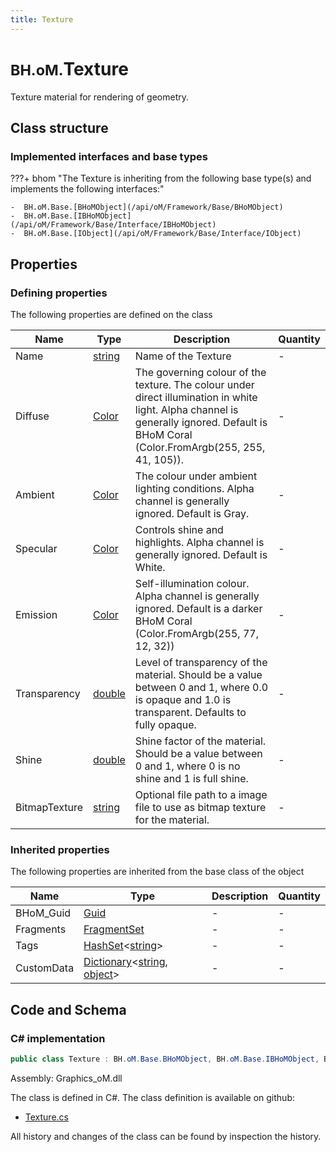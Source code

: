 ```yaml
---
title: Texture
---
```


# <small>BH.oM.</small>**Texture**

Texture material for rendering of geometry.

## Class structure

### Implemented interfaces and base types

???+ bhom "The Texture is inheriting from the following base type(s) and implements the following interfaces:"

    -  BH.oM.Base.[BHoMObject](/api/oM/Framework/Base/BHoMObject)
    -  BH.oM.Base.[IBHoMObject](/api/oM/Framework/Base/Interface/IBHoMObject)
    -  BH.oM.Base.[IObject](/api/oM/Framework/Base/Interface/IObject)


## Properties



### Defining properties

The following properties are defined on the class

| Name             | Type             | Description      | Quantity         |
|------------------|------------------|------------------|------------------|
| Name | [string](https://learn.microsoft.com/en-us/dotnet/api/System.String?view=netstandard-2.0) | Name of the Texture | - |
| Diffuse | [Color](https://learn.microsoft.com/en-us/dotnet/api/System.Drawing.Color?view=netstandard-2.0) | The governing colour of the texture. The colour under direct illumination in white light. Alpha channel is generally ignored. Default is BHoM Coral (Color.FromArgb(255, 255, 41, 105)). | - |
| Ambient | [Color](https://learn.microsoft.com/en-us/dotnet/api/System.Drawing.Color?view=netstandard-2.0) | The colour under ambient lighting conditions. Alpha channel is generally ignored. Default is Gray. | - |
| Specular | [Color](https://learn.microsoft.com/en-us/dotnet/api/System.Drawing.Color?view=netstandard-2.0) | Controls shine and highlights. Alpha channel is generally ignored. Default is White. | - |
| Emission | [Color](https://learn.microsoft.com/en-us/dotnet/api/System.Drawing.Color?view=netstandard-2.0) | Self-illumination colour. Alpha channel is generally ignored. Default is a darker BHoM Coral (Color.FromArgb(255, 77, 12, 32)) | - |
| Transparency | [double](https://learn.microsoft.com/en-us/dotnet/api/System.Double?view=netstandard-2.0) | Level of transparency of the material. Should be a value between 0 and 1, where 0.0 is opaque and 1.0 is transparent. Defaults to fully opaque. | - |
| Shine | [double](https://learn.microsoft.com/en-us/dotnet/api/System.Double?view=netstandard-2.0) | Shine factor of the material. Should be a value between 0 and 1, where 0 is no shine and 1 is full shine. | - |
| BitmapTexture | [string](https://learn.microsoft.com/en-us/dotnet/api/System.String?view=netstandard-2.0) | Optional file path to a image file to use as bitmap texture for the material. | - |


### Inherited properties
The following properties are inherited from the base class of the object

| Name             | Type             | Description      | Quantity         |
|------------------|------------------|------------------|------------------|
| BHoM_Guid | [Guid](https://learn.microsoft.com/en-us/dotnet/api/System.Guid?view=netstandard-2.0) | - | - |
| Fragments | [FragmentSet](/api/oM/Framework/Base/FragmentSet) | - | - |
| Tags | [HashSet](https://learn.microsoft.com/en-us/dotnet/api/System.Collections.Generic.HashSet-1?view=netstandard-2.0)&lt;[string](https://learn.microsoft.com/en-us/dotnet/api/System.String?view=netstandard-2.0)&gt; | - | - |
| CustomData | [Dictionary](https://learn.microsoft.com/en-us/dotnet/api/System.Collections.Generic.Dictionary-2?view=netstandard-2.0)&lt;[string](https://learn.microsoft.com/en-us/dotnet/api/System.String?view=netstandard-2.0), [object](https://learn.microsoft.com/en-us/dotnet/api/System.Object?view=netstandard-2.0)&gt; | - | - |


## Code and Schema

### C# implementation

``` C# title="C#"
public class Texture : BH.oM.Base.BHoMObject, BH.oM.Base.IBHoMObject, BH.oM.Base.IObject
```

Assembly: Graphics_oM.dll

The class is defined in C#. The class definition is available on github:

- [Texture.cs](https://github.com/BHoM/BHoM/blob/develop/Graphics_oM/Render\Texture.cs)

All history and changes of the class can be found by inspection the history.
